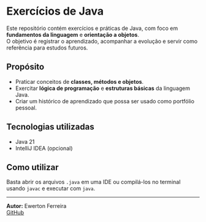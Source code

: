 # Exercícios de Java

Este repositório contém exercícios e práticas de Java, com foco em **fundamentos da linguagem** e **orientação a objetos**.  
O objetivo é registrar o aprendizado, acompanhar a evolução e servir como referência para estudos futuros.

## Propósito

- Praticar conceitos de **classes, métodos e objetos**.
- Exercitar **lógica de programação** e **estruturas básicas** da linguagem Java.
- Criar um histórico de aprendizado que possa ser usado como portfólio pessoal.

## Tecnologias utilizadas

- Java 21
- IntelliJ IDEA (opcional)

## Como utilizar

Basta abrir os arquivos `.java` em uma IDE ou compilá-los no terminal usando `javac` e executar com `java`.

---

**Autor:** Ewerton Ferreira  
[GitHub](https://github.com/seu-usuario)
